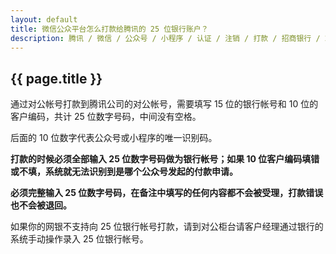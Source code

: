 ```yaml
---
layout: default
title: 微信公众平台怎么打款给腾讯的 25 位银行账户？
description: 腾讯 / 微信 / 公众号 / 小程序 / 认证 / 注销 / 打款 / 招商银行 / 25位
---
```


## {{ page.title }}

通过对公帐号打款到腾讯公司的对公帐号，需要填写 15 位的银行帐号和 10 位的客户编码，共计 25 位数字号码，中间没有空格。

后面的 10 位数字代表公众号或小程序的唯一识别码。

**打款的时候必须全部输入 25 位数字号码做为银行帐号；如果 10 位客户编码填错或不填，系统就无法识别到是哪个公众号发起的付款申请。**

**必须完整输入 25 位数字号码，在备注中填写的任何内容都不会被受理，打款错误也不会被退回。**

如果你的网银不支持向 25 位银行帐号打款，请到对公柜台请客户经理通过银行的系统手动操作录入 25 位银行帐号。
